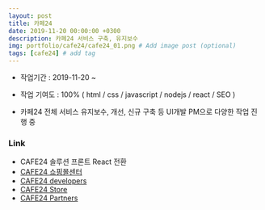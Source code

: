 ```yaml
---
layout: post
title: 카페24
date: 2019-11-20 00:00:00 +0300
description: 카페24 서비스 구축, 유지보수
img: portfolio/cafe24/cafe24_01.png # Add image post (optional)
tags: [cafe24] # add tag
---
```


-   작업기간 : 2019-11-20 ~
-   작업 기여도 : 100% ( html / css / javascript / nodejs / react / SEO )

-   카페24 전체 서비스 유지보수, 개선, 신규 구축 등 UI개발 PM으로 다양한 작업 진행 중

### Link

-   CAFE24 솔루션 프론트 React 전환
-   [CAFE24 쇼핑몰센터][center]
-   [CAFE24 developers][developers]
-   [CAFE24 Store][store]
-   [CAFE24 Partners][partners]

[developers]: https://developers.cafe24.com/
[store]: https://store.cafe24.com/kr/apps
[partners]: https://partners.cafe24.com/ko
[center]: https://ec.cafe24.com/
